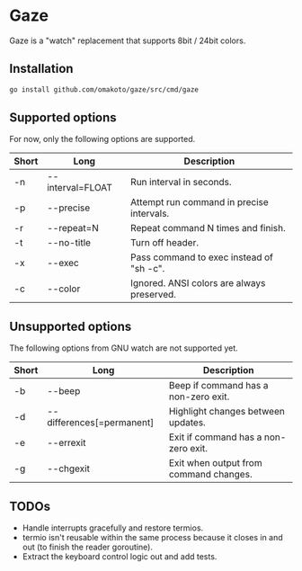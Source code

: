 # Gaze
Gaze is a "watch" replacement that supports 8bit / 24bit colors.

## Installation

```sh
go install github.com/omakoto/gaze/src/cmd/gaze
```

## Supported options

For now, only the following options are supported.

Short|Long|Description
-----|----|-----------
-n|--interval=FLOAT |Run interval in seconds. 
-p|--precise|Attempt run command in precise intervals.
-r|--repeat=N|Repeat command N times and finish.
-t|--no-title|Turn off header.
-x|--exec|Pass command to exec instead of "sh -c".
-c|--color|Ignored. ANSI colors are always preserved.

## Unsupported options

The following options from GNU watch are not supported yet.

Short|Long|Description
-----|----|-----------
-b|--beep|Beep if command has a non-zero exit.
-d|--differences[=permanent]|Highlight changes between updates.
-e|--errexit|Exit if command has a non-zero exit.
-g|--chgexit|Exit when output from command changes.

## TODOs
 - Handle interrupts gracefully and restore termios.
 - termio isn't reusable within the same process because it closes in and out (to finish the reader goroutine).
 - Extract the keyboard control logic out and add tests. 
